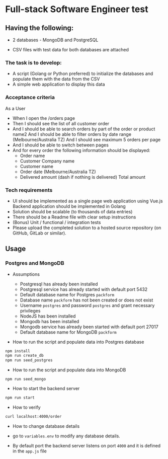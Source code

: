 # Full-stack Software Engineer test

## Having the following:

- 2 databases - MongoDB and PostgreSQL

- CSV files with test data for both databases are attached

### The task is to develop:

- A script (Golang or Python preferred) to initialize the databases and populate them with the data from the CSV
- A simple web application to display this data

### Acceptance criteria

As a User

- When I open the /orders page
- Then I should see the list of all customer order
- And I should be able to search orders by part of the order or product name2 And I should be able to filter orders by date range (Melbourne/Australia TZ) And I should see maximum 5 orders per page
- And I should be able to switch between pages
- And for every order the following information should be displayed:
  - Order name
  - Customer Company name
  - Customer name
  - Order date (Melbourne/Australia TZ)
  - Delivered amount (dash if nothing is delivered) Total amount

### Tech requirements

- UI should be implemented as a single page web application using Vue.js Backend application should be implemented in Golang
- Solution should be scalable (to thousands of data entries)
- There should be a Readme file with clear setup instructions
- (Bonus) Unit / functional / integration tests
- Please upload the completed solution to a hosted source repository (on GitHub, GitLab or similar).

## Usage

### Postgres and MongoDB

- Assumptions

  - Postgresql has already been installed
  - Postgresql service has already started with default port 5432
  - Default database name for Postgres `packform`
  - Database name `packform` has not been created or does not exist
  - Username `postgres` and password `postgres` and grant necessary privileges
  - NodeJS has been installed
  - Mongodb has been installed
  - Mongodb service has already been started with default port 27017
  - Default database name for MongoDB `packform`

- How to run the script and populate data into Postgres database

```bash
npm install
npm run create_db
npm run seed_postgres
```

- How to run the script and populate data into MongoDB

```
npm run seed_mongo
```

- How to start the backend server

```bash
npm run start
```

- How to verify

```bash
curl localhost:4000/order
```

- How to change database details
- go to `variables.env` to modify any database details.

- By default port the backend server listens on port `4000` and it is defined in the `app.js` file
